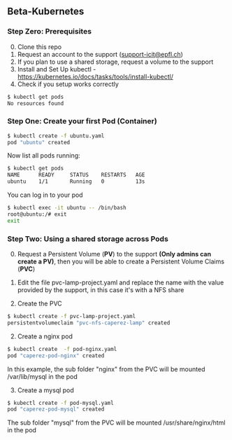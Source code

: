 ## Beta-Kubernetes

### Step Zero: Prerequisites

0. Clone this repo
1. Request an account to the support (support-icit@epfl.ch)
2. If you plan to use a shared storage, request a volume  to the support
3. Install and Set Up kubectl - https://kubernetes.io/docs/tasks/tools/install-kubectl/
4. Check if you setup works correctly
```sh
$ kubectl get pods     
No resources found
```
### Step One: Create your first Pod (Container)
```sh
$ kubectl create -f ubuntu.yaml     
pod "ubuntu" created
```
Now list all pods running:
```sh
$ kubectl get pods
NAME      READY     STATUS    RESTARTS   AGE
ubuntu    1/1       Running   0          13s
```
You can log in to your pod 
```sh
$ kubectl exec -it ubuntu -- /bin/bash
root@ubuntu:/# exit
exit
```
### Step Two: Using a shared storage across Pods
0. Request a Persistent Volume (**PV**) to the support **(Only admins can create a PV)**, then you will be able to create a Persistent Volume Claims (**PVC**)

1. Edit the file pvc-lamp-project.yaml and replace the name with the value provided by the support, in this case it's with a NFS share
2. Create the PVC
```sh
$ kubectl create -f pvc-lamp-project.yaml 
persistentvolumeclaim "pvc-nfs-caperez-lamp" created
```
2. Create a nginx pod
```sh
$ kubectl create  -f pod-nginx.yaml
pod "caperez-pod-nginx" created
```
In this example, the sub folder "nginx" from the PVC will be mounted /var/lib/mysql in the pod

3. Create a mysql pod
```sh
$ kubectl create -f pod-mysql.yaml
pod "caperez-pod-mysql" created
```
The sub folder "mysql" from the PVC will be mounted /usr/share/nginx/html in the pod

